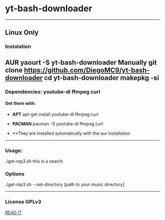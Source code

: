 # yt-bash-downloader
--------------------
## Linux Only
### Instalation
**AUR**
	yaourt -S yt-bash-downloader
**Manually** git clone https://github.com/DiegoMC9/yt-bash-downloader
	cd yt-bash-downloader
	makepkg -si
--------------------
### Dependencies: youtube-dl ffmpeg curl
#### Get them with:
- **APT** apt-get install youtube-dl ffmpeg curl
- **PACMAN** pacman -S youtube-dl ffmpeg curl

- **They are installed automatically with the aur installation
---------------------
### Usage: 
./get-mp3.sh  this is a search
### Options
./get-mp3.sh --set-directory [path to your music directory]

---------------------
### License GPLv3
[READ IT](../blob/master/LICENSE)
